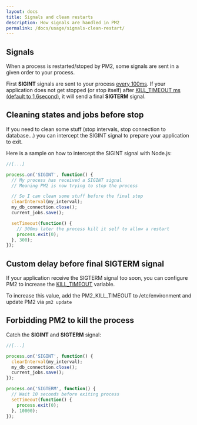 ```yaml
---
layout: docs
title: Signals and clean restarts
description: How signals are handled in PM2
permalink: /docs/usage/signals-clean-restart/
---
```


## Signals

When a process is restarted/stoped by PM2, some signals are sent in a given order to your process.

First **SIGINT** signals are sent to your process [every 100ms](https://github.com/Unitech/pm2/blob/master/lib/God/Methods.js#L221). If your application does not get stopped (or stop itself) after [KILL_TIMEOUT ms (default to 1,6second)](https://github.com/Unitech/pm2/blob/master/constants.js#L80), it will send a final **SIGTERM** signal.

## Cleaning states and jobs before stop

If you need to clean some stuff (stop intervals, stop connection to database...) you can intercept the SIGINT signal to prepare your application to exit.

Here is a sample on how to intercept the SIGINT signal with Node.js:

```javascript
//[...]

process.on('SIGINT', function() {
  // My process has received a SIGINT signal
  // Meaning PM2 is now trying to stop the process

  // So I can clean some stuff before the final stop
  clearInterval(my_interval);
  my_db_connection.close();
  current_jobs.save();

  setTimeout(function() {
    // 300ms later the process kill it self to allow a restart
    process.exit(0);
  }, 300);
});
```

## Custom delay before final SIGTERM signal

If your application receive the SIGTERM signal too soon, you can configure PM2 to increase the [KILL_TIMEOUT](https://github.com/Unitech/pm2/blob/master/constants.js#L80) variable.

To increase this value, add the PM2_KILL_TIMEOUT to /etc/environment and update PM2 via `pm2 update`

## Forbidding PM2 to kill the process

Catch the **SIGINT** and **SIGTERM** signal:

```javascript
//[...]

process.on('SIGINT', function() {
  clearInterval(my_interval);
  my_db_connection.close();
  current_jobs.save();
});

process.on('SIGTERM', function() {
  // Wait 10 seconds before exiting process
  setTimeout(function() {
    process.exit(0);
  }, 10000);
});
```
